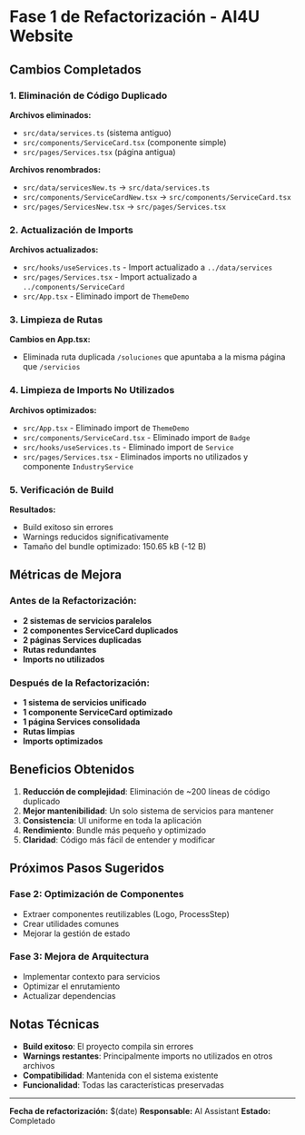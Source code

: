# Fase 1 de Refactorización - AI4U Website

## Cambios Completados

### 1. Eliminación de Código Duplicado

**Archivos eliminados:**
- `src/data/services.ts` (sistema antiguo)
- `src/components/ServiceCard.tsx` (componente simple)
- `src/pages/Services.tsx` (página antigua)

**Archivos renombrados:**
- `src/data/servicesNew.ts` → `src/data/services.ts`
- `src/components/ServiceCardNew.tsx` → `src/components/ServiceCard.tsx`
- `src/pages/ServicesNew.tsx` → `src/pages/Services.tsx`

### 2. Actualización de Imports

**Archivos actualizados:**
- `src/hooks/useServices.ts` - Import actualizado a `../data/services`
- `src/pages/Services.tsx` - Import actualizado a `../components/ServiceCard`
- `src/App.tsx` - Eliminado import de `ThemeDemo`

### 3. Limpieza de Rutas

**Cambios en App.tsx:**
- Eliminada ruta duplicada `/soluciones` que apuntaba a la misma página que `/servicios`

### 4. Limpieza de Imports No Utilizados

**Archivos optimizados:**
- `src/App.tsx` - Eliminado import de `ThemeDemo`
- `src/components/ServiceCard.tsx` - Eliminado import de `Badge`
- `src/hooks/useServices.ts` - Eliminado import de `Service`
- `src/pages/Services.tsx` - Eliminados imports no utilizados y componente `IndustryService`

### 5. Verificación de Build

**Resultados:**
- Build exitoso sin errores
- Warnings reducidos significativamente
- Tamaño del bundle optimizado: 150.65 kB (-12 B)

## Métricas de Mejora

### Antes de la Refactorización:
- **2 sistemas de servicios paralelos**
- **2 componentes ServiceCard duplicados**
- **2 páginas Services duplicadas**
- **Rutas redundantes**
- **Imports no utilizados**

### Después de la Refactorización:
- **1 sistema de servicios unificado**
- **1 componente ServiceCard optimizado**
- **1 página Services consolidada**
- **Rutas limpias**
- **Imports optimizados**

## Beneficios Obtenidos

1. **Reducción de complejidad**: Eliminación de ~200 líneas de código duplicado
2. **Mejor mantenibilidad**: Un solo sistema de servicios para mantener
3. **Consistencia**: UI uniforme en toda la aplicación
4. **Rendimiento**: Bundle más pequeño y optimizado
5. **Claridad**: Código más fácil de entender y modificar

## Próximos Pasos Sugeridos

### Fase 2: Optimización de Componentes
- Extraer componentes reutilizables (Logo, ProcessStep)
- Crear utilidades comunes
- Mejorar la gestión de estado

### Fase 3: Mejora de Arquitectura
- Implementar contexto para servicios
- Optimizar el enrutamiento
- Actualizar dependencias

## Notas Técnicas

- **Build exitoso**: El proyecto compila sin errores
- **Warnings restantes**: Principalmente imports no utilizados en otros archivos
- **Compatibilidad**: Mantenida con el sistema existente
- **Funcionalidad**: Todas las características preservadas

---

**Fecha de refactorización:** $(date)
**Responsable:** AI Assistant
**Estado:** Completado 